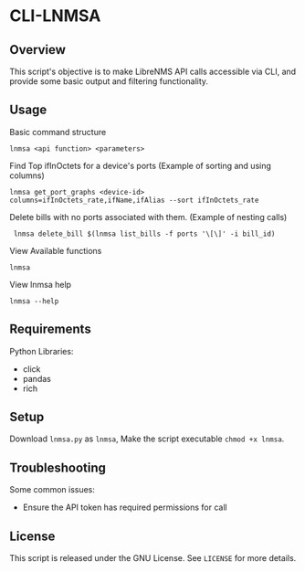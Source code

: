 # CLI-LNMSA

## Overview

This script's objective is to make LibreNMS API calls accessible via CLI, and provide some basic output and filtering functionality.

## Usage

Basic command structure
```
lnmsa <api function> <parameters>
```

Find Top ifInOctets for a device's ports (Example of sorting and using columns)
```
lnmsa get_port_graphs <device-id> columns=ifInOctets_rate,ifName,ifAlias --sort ifInOctets_rate
```
Delete bills with no ports associated with them. (Example of nesting calls)
```
 lnmsa delete_bill $(lnmsa list_bills -f ports '\[\]' -i bill_id)
```
View Available functions
```
lnmsa
```
View lnmsa help
```
lnmsa --help
```

## Requirements
Python Libraries:
- click
- pandas
- rich


## Setup

Download `lnmsa.py` as `lnmsa`, Make the script executable `chmod +x lnmsa`.

## Troubleshooting

Some common issues:

- Ensure the API token has required permissions for call

## License

This script is released under the GNU License. See `LICENSE` for more details.
